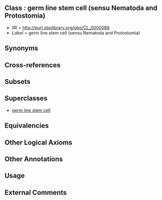 
## Class : germ line stem cell (sensu Nematoda and Protostomia)

 * *IRI* = http://purl.obolibrary.org/obo/CL_0000086
 * *Label* = germ line stem cell (sensu Nematoda and Protostomia)

## Synonyms


## Cross-references


## Subsets


## Superclasses

 * [germ line stem cell](../../CL/14/CL_0000014.md)

## Equivalencies


## Other Logical Axioms


## Other Annotations


## Usage


## External Comments

